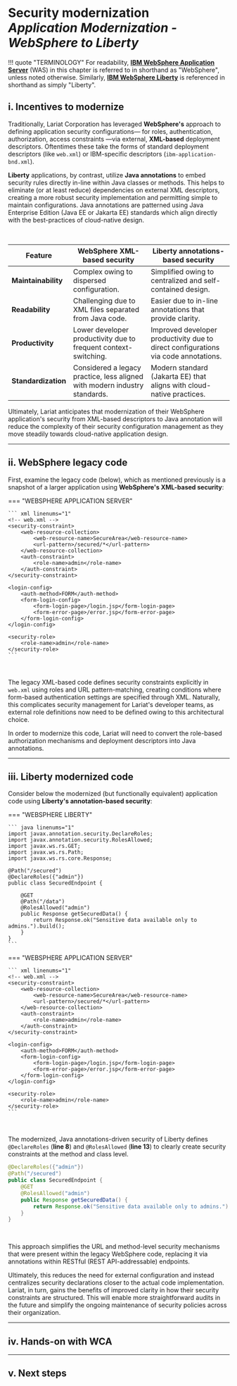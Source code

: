 # **Security modernization**</br>*Application Modernization - WebSphere to Liberty*

!!! quote "TERMINOLOGY"
    For readability, <a href="https://www.ibm.com/products/websphere-application-server" target="_blank">**IBM WebSphere Application Server**</a> (WAS) in this chapter is referred to in shorthand as "WebSphere", unless noted otherwise. Similarly, <a href="https://www.ibm.com/products/cloud-pak-for-applications/liberty" target="_blank">**IBM WebSphere Liberty**</a> is referenced in shorthand as simply "Liberty".
    
## **i. Incentives to modernize**

Traditionally, Lariat Corporation has leveraged **WebSphere's** approach to defining application security configurations— for roles, authentication, authorization, access constraints —via external, **XML-based** deployment descriptors. Oftentimes these take the forms of standard deployment descriptors (like `web.xml`) or IBM-specific descriptors (`ibm-application-bnd.xml`).

**Liberty** applications, by contrast, utilize **Java annotations** to embed security rules directly in-line within Java classes or methods. This helps to eliminate (or at least reduce) dependencies on external XML descriptors, creating a more robust security implementation and permitting simple to maintain configurations. Java annotations are patterned using Java Enterprise Edition (Java EE or Jakarta EE) standards which align directly with the best-practices of cloud-native design.

</br>

| Feature | WebSphere XML-based security | Liberty annotations-based security |
| - | - | - |
| **Maintainability** | Complex owing to dispersed configuration. | Simplified owing to centralized and self-contained design. |
| **Readability** | Challenging due to XML files separated from Java code. | Easier due to in-line annotations that provide clarity. |
| **Productivity** | Lower developer productivity due to frequent context-switching. | Improved developer productivity due to direct configurations via code annotations. |
| **Standardization** | Considered a legacy practice, less aligned with modern industry standards. | Modern standard (Jakarta EE) that aligns with cloud-native practices. |

Ultimately, Lariat anticipates that modernization of their WebSphere application's security from XML-based descriptors to Java annotation will reduce the complexity of their security configuration management as they move steadily towards cloud-native application design.


---

## **ii. WebSphere legacy code**

First, examine the legacy code (below), which as mentioned previously is a snapshot of a larger application using **WebSphere's XML-based security**:

=== "WEBSPHERE APPLICATION SERVER"

    ``` xml linenums="1"
    <!-- web.xml -->
    <security-constraint>
        <web-resource-collection>
            <web-resource-name>SecureArea</web-resource-name>
            <url-pattern>/secured/*</url-pattern>
        </web-resource-collection>
        <auth-constraint>
            <role-name>admin</role-name>
        </auth-constraint>
    </security-constraint>

    <login-config>
        <auth-method>FORM</auth-method>
        <form-login-config>
            <form-login-page>/login.jsp</form-login-page>
            <form-error-page>/error.jsp</form-error-page>
        </form-login-config>
    </login-config>

    <security-role>
        <role-name>admin</role-name>
    </security-role>
    ```

</br>

The legacy XML-based code defines security constraints explicitly in `web.xml` using roles and URL pattern-matching, creating conditions where form-based authentication settings are specified through XML. Naturally, this complicates security management for Lariat's developer teams, as external role definitions now need to be defined owing to this architectural choice.

In order to modernize this code, Lariat will need to convert the role-based authorization mechanisms and deployment descriptors into Java annotations.

---

## **iii. Liberty modernized code**

Consider below the modernized (but functionally equivalent) application code using **Liberty's annotation-based security**:

=== "WEBSPHERE LIBERTY"

    ``` java linenums="1"
    import javax.annotation.security.DeclareRoles;
    import javax.annotation.security.RolesAllowed;
    import javax.ws.rs.GET;
    import javax.ws.rs.Path;
    import javax.ws.rs.core.Response;

    @Path("/secured")
    @DeclareRoles({"admin"})
    public class SecuredEndpoint {

        @GET
        @Path("/data")
        @RolesAllowed("admin")
        public Response getSecuredData() {
            return Response.ok("Sensitive data available only to admins.").build();
        }
    }
    ```

=== "WEBSPHERE APPLICATION SERVER"

    ``` xml linenums="1"
    <!-- web.xml -->
    <security-constraint>
        <web-resource-collection>
            <web-resource-name>SecureArea</web-resource-name>
            <url-pattern>/secured/*</url-pattern>
        </web-resource-collection>
        <auth-constraint>
            <role-name>admin</role-name>
        </auth-constraint>
    </security-constraint>

    <login-config>
        <auth-method>FORM</auth-method>
        <form-login-config>
            <form-login-page>/login.jsp</form-login-page>
            <form-error-page>/error.jsp</form-error-page>
        </form-login-config>
    </login-config>

    <security-role>
        <role-name>admin</role-name>
    </security-role>
    ```

</br>

The modernized, Java annotations-driven security of Liberty defines `@DeclareRoles` (**line 8**) and `@RolesAllowed` (**line 13**) to clearly create security constraints at the method and class level.

``` java hl_lines="1 5"
@DeclareRoles({"admin"})
@Path("/secured")
public class SecuredEndpoint {
    @GET
    @RolesAllowed("admin")
    public Response getSecuredData() {
        return Response.ok("Sensitive data available only to admins.").build();
    }
}
```

</br> 

This approach simplifies the URL and method-level security mechanisms that were present within the legacy WebSphere code, replacing it via annotations within RESTful (REST API-addressable) endpoints.

Ultimately, this reduces the need for external configuration and instead centralizes security declarations closer to the actual code implementation. Lariat, in turn, gains the benefits of improved clarity in how their security constraints are structured. This will enable more straightforward audits in the future and simplify the ongoing maintenance of security policies across their organization.

---

## **iv. Hands-on with WCA**



---

## **v. Next steps**


